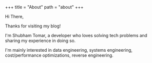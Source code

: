 +++
title = "About"
path = "about"
+++

Hi There, 

Thanks for visiting my blog!

I'm Shubham Tomar, a developer who loves solving tech problems and sharing my experience in doing so.

I'm mainly interested in data engineering, systems engineering, cost/performance optimizations, reverse engineering.